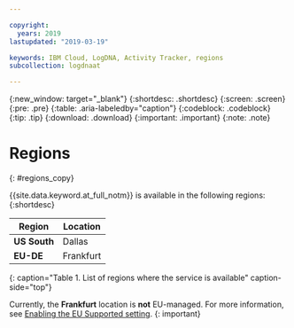 ```yaml
---

copyright:
  years: 2019
lastupdated: "2019-03-19"

keywords: IBM Cloud, LogDNA, Activity Tracker, regions
subcollection: logdnaat

---
```


{:new_window: target="_blank"}
{:shortdesc: .shortdesc}
{:screen: .screen}
{:pre: .pre}
{:table: .aria-labeledby="caption"}
{:codeblock: .codeblock}
{:tip: .tip}
{:download: .download}
{:important: .important}
{:note: .note}

# Regions
{: #regions_copy}

{{site.data.keyword.at_full_notm}} is available in the following regions:
{:shortdesc}



| Region                | Location  |
|-----------------------|-----------|
| **US South**          | Dallas    |
| **EU-DE**             | Frankfurt | 
{: caption="Table 1. List of regions where the service is available" caption-side="top"} 

Currently, the **Frankfurt** location is **not** EU-managed. For more information, see [Enabling the EU Supported setting](/docs/account?topic=account-eu-hipaa-supported#bill_eusupported).
{: important}




